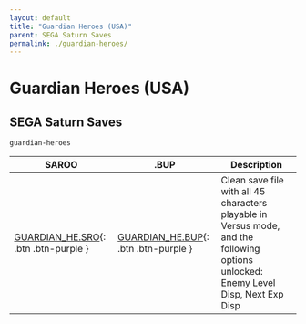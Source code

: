 ```yaml
---
layout: default
title: "Guardian Heroes (USA)"
parent: SEGA Saturn Saves
permalink: ./guardian-heroes/
---
```

# Guardian Heroes (USA)

## SEGA Saturn Saves

`guardian-heroes`

| SAROO | .BUP | Description |
|------|----------|-------------|
| [GUARDIAN_HE.SRO](GUARDIAN_HE.SRO){: .btn .btn-purple } | [GUARDIAN_HE.BUP](GUARDIAN_HE.BUP){: .btn .btn-purple } | Clean save file with all 45 characters playable in Versus mode, and the following options unlocked: Enemy Level Disp, Next Exp Disp |
